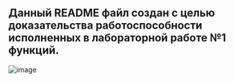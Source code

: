 ## Данный README файл создан с целью доказательства работоспособности исполненных в лабораторной работе №1 функций.

![image](https://github.com/user-attachments/assets/e61817d0-c51f-4d5f-84dd-996012340aa2)
